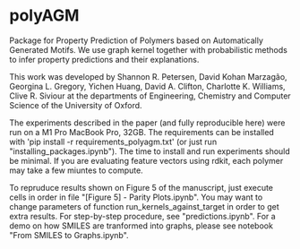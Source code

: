 # polyAGM
Package for Property Prediction of Polymers based on Automatically Generated Motifs. We use graph kernel together with probabilistic methods to infer property predictions and their explanations.

This work was developed by Shannon R. Petersen, David Kohan Marzagão, Georgina L. Gregory, Yichen Huang, David A.
Clifton, Charlotte K. Williams, Clive R. Siviour at the departments of Engineering, Chemistry and Computer Science of the University of Oxford. 

The experiments described in the paper (and fully reproducible here) were run on a M1 Pro MacBook Pro, 32GB. The requirements can be installed with 'pip install -r requirements_polyagm.txt' (or just run "installing_packages.ipynb"). The time to install and run experiments should be minimal. If you are evaluating feature vectors using rdkit, each polymer may take a few miuntes to compute. 

To repruduce results shown on Figure 5 of the manuscript, just execute cells in order in file "[Figure 5] - Parity Plots.ipynb". You may want to change parameters of function run_kernels_against_target in order to get extra results. For step-by-step procedure, see "predictions.ipynb". For a demo on how SMILES are tranformed into graphs, please see notebook "From SMILES to Graphs.ipynb". 